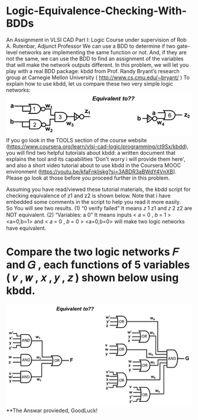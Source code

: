 # Logic-Equivalence-Checking-With-BDDs
An Assignment in VLSI CAD Part I: Logic Course under supervision of Rob A. Rutenbar, Adjunct Professor
We can use a BDD to determine if two gate-level networks are implementing the same function or not. And, if they are not the same, we can use the BDD to find an assignment of the variables that will make the network outputs different. In this problem, we will let you play with a real BDD package: kbdd from Prof. Randy Bryant’s research group at Carnegie Mellon University (
http://www.cs.cmu.edu/~bryant/
)
To explain how to use kbdd, let us compare these two very simple logic networks:                      
![](https://github.com/3a3del/Logic-Equivalence-Checking-With-BDDs/blob/main/Q9_sim.png)                    
If you go look in the TOOLS section of the course website (https://www.coursera.org/learn/vlsi-cad-logic/programming/ct9Sx/kbdd), you will find two helpful tutorials about kbdd: a written document that explains the tool and its capabilities 'Don't worry i will provide them here', and also a short video tutorial about to use kbdd in the Coursera MOOC environment (https://youtu.be/kfaFnkljskg?si=3ABDR3aBWdY4VnXB). Please go look at those before you proceed further in this problem.

Assuming you have read/viewed these tutorial materials, the kbdd script for checking equivalence of z1 and z2 is shown below. Note that i have embedded some comments in the script to help you read it more easily.                                                                                                    
So You will see two results. (1) “0 verify failed” It means 𝑧 1 z1 and 𝑧 2 z2 are NOT equivalent. (2) “Variables: a 0” It means inputs < 𝑎 = 0 , 𝑏 = 1 > <a=0,b=1> and < 𝑎 = 0 , 𝑏 = 0 > <a=0,b=0> will make two logic networks have equivalent.                                                                                                    
# Compare the two logic networks 𝐹 and 𝐺 , each functions of 5 variables ( 𝑣 , 𝑤 , 𝑥 , 𝑦 , 𝑧 ) shown below using kbdd.
![](https://github.com/3a3del/Logic-Equivalence-Checking-With-BDDs/blob/main/temp.png)
**The Answar provieded, GoodLuck!
  
  
  
  
  
  
